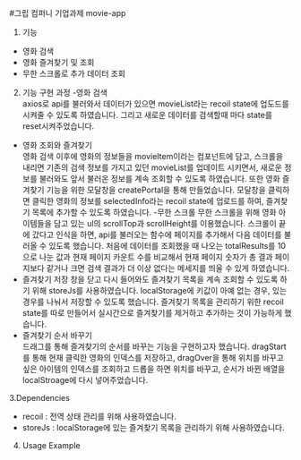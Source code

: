 #그립 컴퍼니 기업과제 movie-app   

1. 기능   
- 영화 검색  
- 영화 즐겨찾기 및 조회   
- 무한 스크롤로 추가 데이터 조회   


2. 기능 구현 과정
 -영화 검색   
 axios로 api를 불러와서 데이터가 있으면 movieList라는 recoil state에 업도드를 시켜줄 수 있도록 하였습니다. 그리고 새로운 데이터를 검색할때 마다 state를 reset시켜주었습니다.   
 - 영화 조회와 즐겨찾기  
  영화 검색 이후에 영화의 정보들을 movieItem이라는 컴포넌트에 담고, 스크롤을 내리면 기존의 검색 정보를 가지고 있던 movieList를 업데이트 시키면서, 새로운 정보를 불러와도 앞서 불러온 정보를 계속 조회할 수 있도록 하였습니다. 또한 영화 즐겨찾기 기능을 위한 모달창을 createPortal을 통해 만들었습니다. 모달창을 클릭하면 클릭한 영화의 정보를 selectedInfo라는 recoil state에 업로드를 하여, 즐겨찾기 목록에 추가할 수 있도록 하였습니다. 
  -무한 스크롤
  무한 스크롤을 위해 영화 아이템들을 담고 있는 ul의 scrollTop과 scrollHeight를 이용했습니다. 스크롤이 끝에 갔다고 인식을 하면, api를 불러오는 함수에 페이지를 추가해서 다음 데이터를 불러올 수 있도록 했습니다. 처음에 데이터를 조회했을 때 나오는 totalResults를 10으로 나눈 값과 현재 페이지 카운트 수를 비교해서 현재 페이지 숫자가 총 결과 페이지보다 같거나 크면 검색 결과가 더 이상 없다는 메세지를 띄울 수 있게 하였습니다.
 - 즐겨찾기 저장
  창을 닫고 다시 들어와도 즐겨찾기 목록을 계속 조회할 수 있도록 하기 위해 storeJs를  사용하였습니다. localStorage에 키값이 아예 없는 경우, 있는 경우를 나눠서 저장할 수 있도록 했습니다. 즐겨찾기 목록을 관리하기 위한 recoil state를 따로 만들어서 실시간으로 즐겨찾기를 제거하고 추가하는 것이 가능하게 했습니다.   
 - 즐겨찾기 순서 바꾸기   
 드래그를 통해 즐겨찾기의 순서를 바꾸는 기능을 구현하고자 했습니다. dragStart를 통해 현재 클릭한 영화의 인덱스를 저장하고, dragOver을 통해 위치를 바꾸고 싶은 아이템의 인덱스를 조회하고 드롭을 하면 위치를 바꾸고, 순서가 바뀐 배열을 localStroage에 다시 넣어주었습니다. 

 3.Dependencies
- recoil : 전역 상태 관리를 위해 사용하였습니다.
- storeJs : localStorage에 있는 즐겨찾기 목록을 관리하기 위해 사용하였습니다.

4. Usage Example